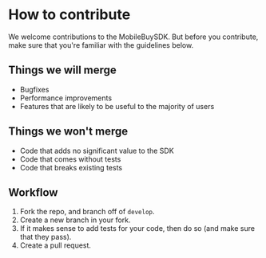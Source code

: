 # How to contribute

We welcome contributions to the MobileBuySDK. But before you contribute, make sure that you're familiar with the guidelines below.

## Things we will merge

- Bugfixes
- Performance improvements
- Features that are likely to be useful to the majority of users

## Things we won't merge

- Code that adds no significant value to the SDK
- Code that comes without tests
- Code that breaks existing tests

## Workflow

1. Fork the repo, and branch off of `develop`.
2. Create a new branch in your fork.
3. If it makes sense to add tests for your code, then do so (and make sure that they pass).
4. Create a pull request.
